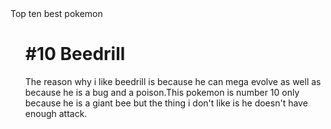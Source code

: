 <DOCTYPE html>
<head>
<body>
Top ten best pokemon
</body>
</head>
<ul>
<h1>#10 Beedrill</h1>
<p>The reason why i like beedrill is because he can mega evolve as well as because he is a bug and a poison.This pokemon is number 10 only because he is a giant bee but the thing i don't like is he doesn't have enough attack.
